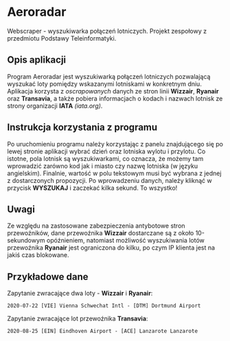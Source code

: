 # Aeroradar
Webscraper - wyszukiwarka połączeń lotniczych.
Projekt zespołowy z przedmiotu Podstawy Teleinformatyki.

## Opis aplikacji
Program Aeroradar jest wyszukiwarką połączeń lotniczych pozwalającą wyszukać loty pomiędzy wskazanymi lotniskami w konkretnym dniu. Aplikacja korzysta z *oscrapowanych* danych ze stron linii **Wizzair**, **Ryanair** oraz **Transavia**, a także pobiera informacjach o kodach i nazwach lotnisk ze strony organizacji **IATA** *(iata.org)*. 

## Instrukcja korzystania z programu
Po uruchomieniu programu należy korzystając z panelu znajdującego się po lewej stronie aplikacji wybrać dzień oraz lotniska wylotu i przylotu. Co istotne, pola lotnisk są wyszukiwarkami, co oznacza, że możemy tam wprowadzić zarówno kod jak i miasto czy nazwę lotniska (w języku angielskim). Finalnie, wartość w polu tekstowym musi być wybrana z jednej z dostarczonych propozycji.
Po wprowadzeniu danych, należy kliknąć w przycisk **WYSZUKAJ** i zaczekać kilka sekund. To wszystko!

## Uwagi
Ze względu na zastosowane zabezpieczenia antybotowe stron przewoźników, dane przewoźnika **Wizzair** dostarczane są z około 10-sekundowym opóźnieniem, natomiast możliwość wyszukiwania lotów przewoźnika **Ryanair** jest ograniczona do kilku, po czym IP klienta jest na jakiś czas blokowane.

## Przykładowe dane
Zapytanie zwracające dwa loty - **Wizzair** i **Ryanair**:
```
2020-07-22 [VIE] Vienna Schwechat Intl - [DTM] Dortmund Airport
```

Zapytanie zwracające lot przewoźnika **Transavia**:
```
2020-08-25 [EIN] Eindhoven Airport - [ACE] Lanzarote Lanzarote
```
